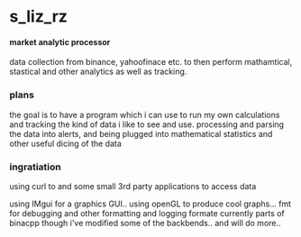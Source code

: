 # s_liz_rz
#### market analytic processor

data collection from
binance, yahoofinace etc. to then perform mathamtical, stastical and other analytics as well as tracking.


### plans
the goal is to have a program which i can use to run my own calculations and tracking the kind
of data i like to see and use.
processing and parsing the data into alerts, and being plugged into mathematical statistics and other
useful dicing of the data

### ingratiation
using curl to and some small 3rd party applications to access data

using IMgui for a graphics GUI..
using openGL to produce cool graphs...
fmt for debugging and other formatting and logging formate
currently parts of binacpp though i've modified some of the backbends.. and will do more..
